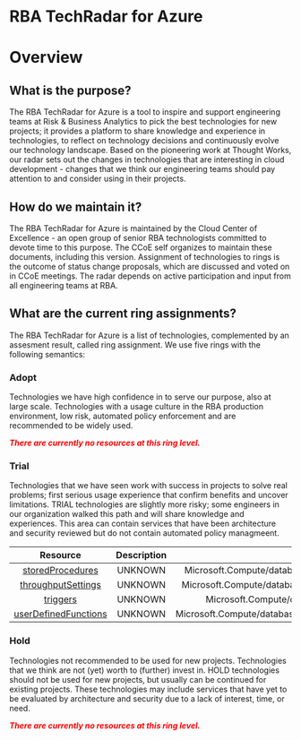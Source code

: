 
RBA TechRadar for Azure
=======================

# Overview

## What is the purpose?


The RBA TechRadar for Azure is a tool to inspire and support engineering teams at Risk & Business Analytics to pick the best technologies for new projects; it provides a platform to share knowledge and experience in technologies, to reflect on technology decisions and continuously evolve our technology landscape.  Based on the pioneering work at Thought Works, our radar sets out the changes in technologies that are interesting in cloud development - changes that we think our engineering teams should pay attention to and consider using in their projects.
## How do we maintain it?


The RBA TechRadar for Azure is maintained by the Cloud Center of Excellence - an open group of senior RBA technologists committed to devote time to this purpose.  The CCoE self organizes to maintain these documents, including this version.  Assignment of technologies to rings is the outcome of status change proposals, which are discussed and voted on in CCoE meetings.  The radar depends on active participation and input from all engineering teams at RBA.
## What are the current ring assignments?


The RBA TechRadar for Azure is a list of technologies, complemented by an assesment result, called ring assignment.  We use five rings with the following semantics:
### Adopt


Technologies we have high confidence in to serve our purpose, also at large scale.  Technologies with a usage culture in the RBA production environment, low risk, automated policy enforcement and are recommended to be widely used.  
  
***<font color="red"> There are currently no resources at this ring level. </font>***
### Trial


Technologies that we have seen work with success in projects to solve real problems;  first serious usage experience that confirm benefits and uncover limitations.  TRIAL technologies are slightly more risky; some engineers in our organization walked this path and will share knowledge and experiences.  This area can contain services that have been architecture and security reviewed but do not contain automated policy managmeent.  

|Resource|Description|Path|Status|
| :---: | :---: | :---: | :---: |
|[storedProcedures](https://github.com/openrba/python-azure-techradar/blob/master/Microsoft.Compute/databaseAccounts/sqlDatabases/containers/storedProcedures/README.md)|UNKNOWN|Microsoft.Compute/databaseAccounts/sqlDatabases/containers/storedProcedures|TRIAL|
|[throughputSettings](https://github.com/openrba/python-azure-techradar/blob/master/Microsoft.Compute/databaseAccounts/sqlDatabases/containers/throughputSettings/README.md)|UNKNOWN|Microsoft.Compute/databaseAccounts/sqlDatabases/containers/throughputSettings|TRIAL|
|[triggers](https://github.com/openrba/python-azure-techradar/blob/master/Microsoft.Compute/databaseAccounts/sqlDatabases/containers/triggers/README.md)|UNKNOWN|Microsoft.Compute/databaseAccounts/sqlDatabases/containers/triggers|TRIAL|
|[userDefinedFunctions](https://github.com/openrba/python-azure-techradar/blob/master/Microsoft.Compute/databaseAccounts/sqlDatabases/containers/userDefinedFunctions/README.md)|UNKNOWN|Microsoft.Compute/databaseAccounts/sqlDatabases/containers/userDefinedFunctions|TRIAL|

### Hold


Technologies not recommended to be used for new projects. Technologies that we think are not (yet) worth to (further) invest in.  HOLD technologies should not be used for new projects, but usually can be continued for existing projects.  These technologies may include services that have yet to be evaluated by architecture and security due to a lack of interest, time, or need.  
  
***<font color="red"> There are currently no resources at this ring level. </font>***